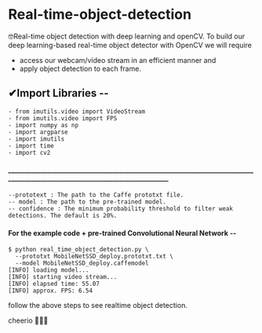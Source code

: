 # Real-time-object-detection
🤓Real-time object detection with deep learning and openCV. To build our deep learning-based real-time object detector with OpenCV we will require 
  - access our webcam/video stream in an efficient manner and 
  - apply object detection to each frame.

## ✔Import Libraries --
    - from imutils.video import VideoStream
    - from imutils.video import FPS
    - import numpy as np
    - import argparse
    - import imutils
    - import time
    - import cv2
    
    
#### ____________________________________________________________________________________________________________________________ 
    --prototext : The path to the Caffe prototxt file.
    -- model : The path to the pre-trained model.
    -- confidence : The minimum probability threshold to filter weak detections. The default is 20%.
  
#### For the example code + pre-trained Convolutional Neural Network --
    $ python real_time_object_detection.py \
      --prototxt MobileNetSSD_deploy.prototxt.txt \
      --model MobileNetSSD_deploy.caffemodel
    [INFO] loading model...
    [INFO] starting video stream...
    [INFO] elapsed time: 55.07
    [INFO] approx. FPS: 6.54
    
follow the above steps to see realtime object detection.

cheerio 🙋🏻‍♀️
